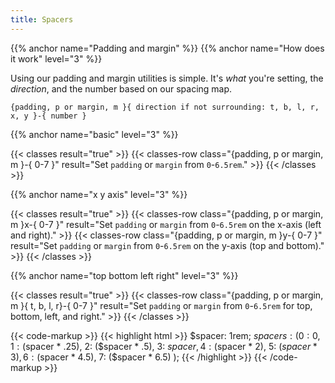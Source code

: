 ```yaml
---
title: Spacers
---
```

{{% anchor name="Padding and margin" %}}
{{% anchor name="How does it work" level="3" %}}

Using our padding and margin utilities is simple. It's _what_ you're setting, the _direction_, and the number based on our spacing map.

`{padding, p or margin, m }{ direction if not surrounding: t, b, l, r, x, y }-{ number }`

{{% anchor name="basic" level="3" %}}

{{< classes result="true" >}}
{{< classes-row class="{padding, p or margin, m }-{ 0-7 }" result="Set `padding` or `margin` from `0`-`6.5rem`." >}}
{{< /classes >}}

{{% anchor name="x y axis" level="3" %}}

{{< classes result="true" >}}
{{< classes-row class="{padding, p or margin, m }x-{ 0-7 }" result="Set `padding` or `margin` from `0`-`6.5rem` on the x-axis (left and right)." >}}
{{< classes-row class="{padding, p or margin, m }y-{ 0-7 }" result="Set `padding` or `margin` from `0`-`6.5rem` on the y-axis (top and bottom)." >}}
{{< /classes >}}

{{% anchor name="top bottom left right" level="3" %}}

{{< classes result="true" >}}
{{< classes-row class="{padding, p or margin, m }{ t, b, l, r}-{ 0-7 }" result="Set `padding` or `margin` from `0`-`6.5rem` for top, bottom, left, and right." >}}
{{< /classes >}}

{{< code-markup >}}
{{< highlight html >}}
$spacer: 1rem;
$spacers: (
  0: 0,
  1: ($spacer * .25),
  2: ($spacer * .5),
  3: $spacer,
  4: ($spacer * 2),
  5: ($spacer * 3),
  6: ($spacer * 4.5),
  7: ($spacer * 6.5)
);
{{< /highlight >}}
{{< /code-markup >}} 
